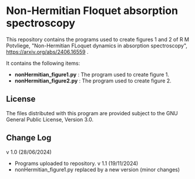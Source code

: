 # Non-Hermitian Floquet absorption spectroscopy

This repository contains the programs used to create figures 1 and 2 of R M Potvliege, "Non-Hermitian FLoquet dynamics in absorption spectroscopy", https://arxiv.org/abs/2406.16559 .

It contains the following items:

- **nonHermitian_figure1.py** : The program used to create figure 1.
- **nonHermitian_figure2.py** : The program used to create figure 2.

## License

The files distributed with this program are provided subject to the GNU General Public License, Version 3.0.
## Change Log
v 1.0 (28/06/2024)
- Programs uploaded to repository.
v 1.1 (19/11/2024)
- nonHermitian_figure1.py replaced by a new version (minor changes)
